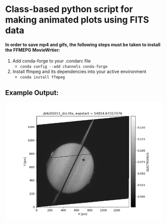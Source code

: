 # Class-based python script for making animated plots using FITS data
####  In order to save mp4 and gifs, the following steps must be taken to install the FFMEPG MovieWrtier:
   1) Add conda-forge to your .condarc file
        - `conda config --add channels conda-forge`
   2) Install ffmpeg and its dependencies into your active environment 
        - `conda install ffmpeg`
        
## Example Output:
![](https://github.com/nmiles2718/animated_fits/blob/master/saturn_transit1.gif "Titan Transiting Saturn")
